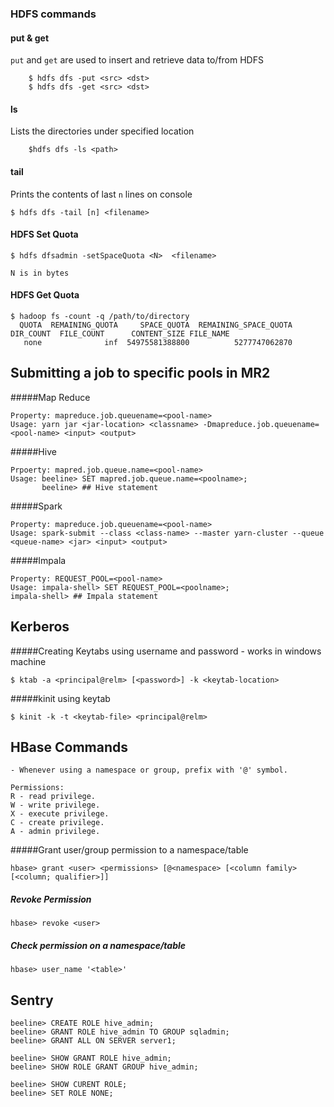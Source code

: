 ### HDFS commands
#### put & get
``put`` and ``get`` are used to insert and retrieve data to/from HDFS
```
    $ hdfs dfs -put <src> <dst>
    $ hdfs dfs -get <src> <dst>
```

#### ls
Lists the directories under specified location
```
    $hdfs dfs -ls <path>
```

#### tail
Prints the contents of last ``n`` lines on console
```
$ hdfs dfs -tail [n] <filename>
```


#### HDFS Set Quota
```
$ hdfs dfsadmin -setSpaceQuota <N>  <filename>

N is in bytes
```


#### HDFS Get Quota
```
$ hadoop fs -count -q /path/to/directory
  QUOTA  REMAINING_QUOTA     SPACE_QUOTA  REMAINING_SPACE_QUOTA    DIR_COUNT  FILE_COUNT      CONTENT_SIZE FILE_NAME
   none              inf  54975581388800          5277747062870   
```


## Submitting a job to specific pools in MR2
#####Map Reduce
``` 
Property: mapreduce.job.queuename=<pool-name>
Usage: yarn jar <jar-location> <classname> -Dmapreduce.job.queuename=<pool-name> <input> <output>
```
#####Hive
```
Prpoerty: mapred.job.queue.name=<pool-name>
Usage: beeline> SET mapred.job.queue.name=<poolname>;
       beeline> ## Hive statement
```
#####Spark
```
Property: mapreduce.job.queuename=<pool-name>
Usage: spark-submit --class <class-name> --master yarn-cluster --queue <queue-name> <jar> <input> <output>
```

#####Impala
```
Property: REQUEST_POOL=<pool-name>
Usage: impala-shell> SET REQUEST_POOL=<poolname>;
impala-shell> ## Impala statement
```


## Kerberos
#####Creating Keytabs using username and password - works in windows machine
```
$ ktab -a <principal@relm> [<password>] -k <keytab-location>
```
#####kinit using keytab
```
$ kinit -k -t <keytab-file> <principal@relm>
```

## HBase Commands
```
- Whenever using a namespace or group, prefix with '@' symbol.

Permissions:
R - read privilege.
W - write privilege.
X - execute privilege.
C - create privilege.
A - admin privilege.
```
#####Grant user/group permission to a namespace/table
```
hbase> grant <user> <permissions> [@<namespace> [<column family> [<column; qualifier>]]
```

##### Revoke Permission
```
hbase> revoke <user>
```

##### Check permission on a namespace/table
```
hbase> user_name '<table>'
```

## Sentry
```
beeline> CREATE ROLE hive_admin;
beeline> GRANT ROLE hive_admin TO GROUP sqladmin;
beeline> GRANT ALL ON SERVER server1;

beeline> SHOW GRANT ROLE hive_admin;
beeline> SHOW ROLE GRANT GROUP hive_admin;

beeline> SHOW CURENT ROLE;
beeline> SET ROLE NONE;
```

